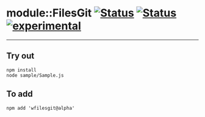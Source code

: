 
# module::FilesGit [![Status](https://img.shields.io/circleci/build/github/Wandalen/wFilesGit?label=Test&logo=Test)](https://circleci.com/gh/Wandalen/wFilesGit) [![Status](https://github.com/Wandalen/wFilesGit/workflows/Test/badge.svg)](https://github.com/Wandalen/wFilesGit/actions?query=workflow%3ATest) [![experimental](https://img.shields.io/badge/stability-experimental-orange.svg)](https://github.com/emersion/stability-badges#experimental)

___

## Try out
```
npm install
node sample/Sample.js
```

## To add
```
npm add 'wfilesgit@alpha'
```

